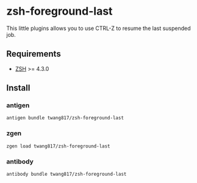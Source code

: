 # zsh-foreground-last

This little plugins allows you to use CTRL-Z to resume the last suspended job.

[1]: http://zsh.sourceforge.net/

## Requirements

* [ZSH][1] >= 4.3.0

## Install

### antigen

    antigen bundle twang817/zsh-foreground-last

### zgen

    zgen load twang817/zsh-foreground-last
    
### antibody

    antibody bundle twang817/zsh-foreground-last
